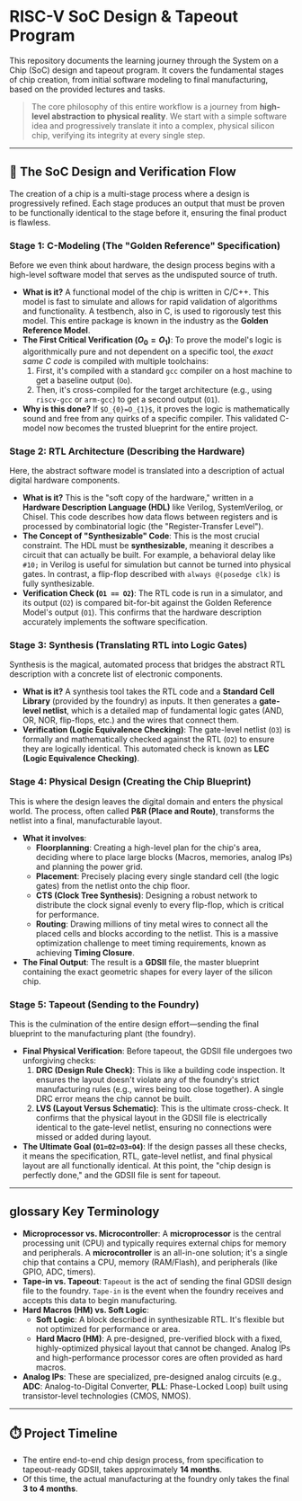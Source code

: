 # RISC-V SoC Design & Tapeout Program

This repository documents the learning journey through the System on a Chip (SoC) design and tapeout program. It covers the fundamental stages of chip creation, from initial software modeling to final manufacturing, based on the provided lectures and tasks.

> The core philosophy of this entire workflow is a journey from **high-level abstraction to physical reality**. We start with a simple software idea and progressively translate it into a complex, physical silicon chip, verifying its integrity at every single step.

---

## 🚀 The SoC Design and Verification Flow

The creation of a chip is a multi-stage process where a design is progressively refined. Each stage produces an output that must be proven to be functionally identical to the stage before it, ensuring the final product is flawless.

### Stage 1: C-Modeling (The "Golden Reference" Specification)

Before we even think about hardware, the design process begins with a high-level software model that serves as the undisputed source of truth.

* **What is it?** A functional model of the chip is written in C/C++. This model is fast to simulate and allows for rapid validation of algorithms and functionality. A testbench, also in C, is used to rigorously test this model. This entire package is known in the industry as the **Golden Reference Model**.
* **The First Critical Verification ($O_0 = O_1$)**: To prove the model's logic is algorithmically pure and not dependent on a specific tool, the *exact same C code* is compiled with multiple toolchains:
    1.  First, it's compiled with a standard `gcc` compiler on a host machine to get a baseline output (`Oo`).
    2.  Then, it's cross-compiled for the target architecture (e.g., using `riscv-gcc` or `arm-gcc`) to get a second output (`O1`).
* **Why is this done?** If `$O_{0}=O_{1}$`, it proves the logic is mathematically sound and free from any quirks of a specific compiler. This validated C-model now becomes the trusted blueprint for the entire project.

### Stage 2: RTL Architecture (Describing the Hardware)

Here, the abstract software model is translated into a description of actual digital hardware components.

* **What is it?** This is the "soft copy of the hardware," written in a **Hardware Description Language (HDL)** like Verilog, SystemVerilog, or Chisel. This code describes how data flows between registers and is processed by combinatorial logic (the "Register-Transfer Level").
* **The Concept of "Synthesizable" Code**: This is the most crucial constraint. The HDL must be **synthesizable**, meaning it describes a circuit that can actually be built. For example, a behavioral delay like `#10;` in Verilog is useful for simulation but cannot be turned into physical gates. In contrast, a flip-flop described with `always @(posedge clk)` is fully synthesizable.
* **Verification Check (`O1 == O2`)**: The RTL code is run in a simulator, and its output (`O2`) is compared bit-for-bit against the Golden Reference Model's output (`O1`). This confirms that the hardware description accurately implements the software specification.

### Stage 3: Synthesis (Translating RTL into Logic Gates)

Synthesis is the magical, automated process that bridges the abstract RTL description with a concrete list of electronic components.

* **What is it?** A synthesis tool takes the RTL code and a **Standard Cell Library** (provided by the foundry) as inputs. It then generates a **gate-level netlist**, which is a detailed map of fundamental logic gates (AND, OR, NOR, flip-flops, etc.) and the wires that connect them.
* **Verification (Logic Equivalence Checking)**: The gate-level netlist (`O3`) is formally and mathematically checked against the RTL (`O2`) to ensure they are logically identical. This automated check is known as **LEC (Logic Equivalence Checking)**.

### Stage 4: Physical Design (Creating the Chip Blueprint)

This is where the design leaves the digital domain and enters the physical world. The process, often called **P&R (Place and Route)**, transforms the netlist into a final, manufacturable layout.

* **What it involves**:
    * **Floorplanning**: Creating a high-level plan for the chip's area, deciding where to place large blocks (Macros, memories, analog IPs) and planning the power grid.
    * **Placement**: Precisely placing every single standard cell (the logic gates) from the netlist onto the chip floor.
    * **CTS (Clock Tree Synthesis)**: Designing a robust network to distribute the clock signal evenly to every flip-flop, which is critical for performance.
    * **Routing**: Drawing millions of tiny metal wires to connect all the placed cells and blocks according to the netlist. This is a massive optimization challenge to meet timing requirements, known as achieving **Timing Closure**.
* **The Final Output**: The result is a **GDSII** file, the master blueprint containing the exact geometric shapes for every layer of the silicon chip.

### Stage 5: Tapeout (Sending to the Foundry)

This is the culmination of the entire design effort—sending the final blueprint to the manufacturing plant (the foundry).

* **Final Physical Verification**: Before tapeout, the GDSII file undergoes two unforgiving checks:
    1.  **DRC (Design Rule Check)**: This is like a building code inspection. It ensures the layout doesn't violate any of the foundry's strict manufacturing rules (e.g., wires being too close together). A single DRC error means the chip cannot be built.
    2.  **LVS (Layout Versus Schematic)**: This is the ultimate cross-check. It confirms that the physical layout in the GDSII file is electrically identical to the gate-level netlist, ensuring no connections were missed or added during layout.
* **The Ultimate Goal (`O1=O2=O3=O4`)**: If the design passes all these checks, it means the specification, RTL, gate-level netlist, and final physical layout are all functionally identical. At this point, the "chip design is perfectly done," and the GDSII file is sent for tapeout.

---

##  glossary Key Terminology

* **Microprocessor vs. Microcontroller**: A **microprocessor** is the central processing unit (CPU) and typically requires external chips for memory and peripherals. A **microcontroller** is an all-in-one solution; it's a single chip that contains a CPU, memory (RAM/Flash), and peripherals (like GPIO, ADC, timers).
* **Tape-in vs. Tapeout**: `Tapeout` is the act of sending the final GDSII design file to the foundry. `Tape-in` is the event when the foundry receives and accepts this data to begin manufacturing.
* **Hard Macros (HM) vs. Soft Logic**:
    * **Soft Logic**: A block described in synthesizable RTL. It's flexible but not optimized for performance or area.
    * **Hard Macro (HM)**: A pre-designed, pre-verified block with a fixed, highly-optimized physical layout that cannot be changed. Analog IPs and high-performance processor cores are often provided as hard macros.
* **Analog IPs**: These are specialized, pre-designed analog circuits (e.g., **ADC**: Analog-to-Digital Converter, **PLL**: Phase-Locked Loop) built using transistor-level technologies (CMOS, NMOS).

---

## ⏱️ Project Timeline

* The entire end-to-end chip design process, from specification to tapeout-ready GDSII, takes approximately **14 months**.
* Of this time, the actual manufacturing at the foundry only takes the final **3 to 4 months**.